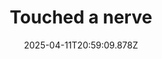 ---
layout: bookmark
title: Touched a nerve
tags:
  - Bookmarks
  - AI
  - Care
  - Art
  - Social media
date: 2025-04-11T20:59:09.878Z
created: 2025-04-11T20:59:09.878Z
modified: 2025-04-11T21:03:26.029Z
link: https://paulrobertlloyd.com/2025/101/a1/nerve/
id: 1012979418
note: I’ve been thinking about ‘care’ a lot lately. This pretty perfectly sums up the conclusions I’ve come to. People care that you care, they’re interested in that and they’re inspired by it. It’s so deeply human. Dear reader, please don’t stop caring, please tell me what you care about.
excerpt: I put a little care into something and sent it out into the world.
image: https://paulrobertlloyd.com/assets/icons/icon-192-any.png
---